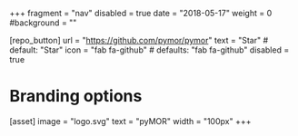 +++
fragment = "nav"
disabled = true
date = "2018-05-17"
weight = 0
#background = ""

[repo_button]
  url = "https://github.com/pymor/pymor"
  text = "Star" # default: "Star"
  icon = "fab fa-github" # defaults: "fab fa-github"
  disabled = true

# Branding options
[asset]
  image = "logo.svg"
  text = "pyMOR"
  width = "100px"
+++
